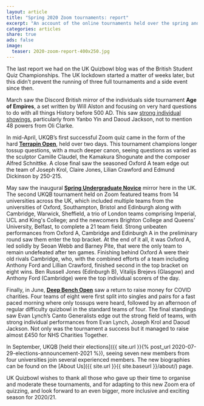 ```yaml
---
layout: article
title: "Spring 2020 Zoom tournaments: report"
excerpt: "An account of the online tournaments held over the spring and summer lockdown."
categories: articles
share: true
ads: false
image:
  teaser: 2020-zoom-report-400x250.jpg
---
```


The last report we had on the UK Quizbowl blog was of the British Student Quiz Championships. The UK lockdown started a matter of weeks later, but this didn’t prevent the running of three full tournaments and a side event since then.

March saw the Discord British mirror of the individuals side tournament **Age of Empires**, a set written by Will Alston and focusing on very hard questions to do with all things History before 500 AD. This saw [strong individual showings](https://hsquizbowl.org/forums/viewtopic.php?p=368081#p368081), particularly from Yanbo Yin and Daoud Jackson, not to mention 48 powers from Oli Clarke.

In mid-April, UKQB’s first successful Zoom quiz came in the form of the hard [**Terrapin Open**](https://hsquizbowl.org/db/tournaments/6485/), held over two days. This tournament champions longer tossup questions, with a much deeper canon, seeing questions as varied as the sculptor Camille Claudel, the Kamakura Shogunate and the composer Alfred Schnittke. A close final saw the seasoned Oxford A team edge out the team of Joseph Krol, Claire Jones, Lilian Crawford and Edmund Dickinson by 250-215.

May saw the inaugural [**Spring Undergraduate Novice**](https://hsquizbowl.org/db/tournaments/6494/) mirror here in the UK. The second UKQB tournament held on Zoom featured teams from 14 universities across the UK, which included multiple teams from the universities of Oxford, Southampton, Bristol and Edinburgh along with Cambridge, Warwick, Sheffield, a trio of London teams comprising Imperial, UCL and King's College; and the newcomers Brighton College and Queens' University, Belfast, to complete a 21 team field. Strong unbeaten performances from Oxford A, Cambridge and Edinburgh A in the preliminary round saw them enter the top bracket. At the end of it all, it was Oxford A, led solidly by Seoan Webb and Barney Pite, that were the only team to remain undefeated after ten games. Finishing behind Oxford A were their old rivals Cambridge, who, with the combined efforts of a team including Anthony Ford and Lillian Crawford, finished second in the top bracket on eight wins. Ben Russell Jones (Edinburgh B), Vitalijs Brejevs (Glasgow) and Anthony Ford (Cambridge) were the top individual scorers of the day.

Finally, in June, [**Deep Bench Open**](https://hsquizbowl.org/db/tournaments/6508/) saw a return to raise money for COVID charities. Four teams of eight were first split into singles and pairs for a fast paced morning where only tossups were heard, followed by an afternoon of regular difficulty quizbowl in the standard teams of four. The final standings saw Evan Lynch’s Canto Generalists edge out the strong field of teams, with strong individual performances from Evan Lynch, Joseph Krol and Daoud Jackson. Not only was the tournament a success but it managed to raise almost £450 for NHS Charities Together.

In September, UKQB [held their elections]({{ site.url }}{% post_url 2020-07-29-elections-announcement-2021 %}), seeing seven new members from four universities join several experienced members. The new biographies can be found on the [About Us]({{ site.url }}{{ site.baseurl }}/about/) page.

UK Quizbowl wishes to thank all those who gave up their time to organise and moderate these tournaments, and for adapting to this new Zoom era of quizzing, and look forward to an even bigger, more inclusive and exciting season for 2020/21.